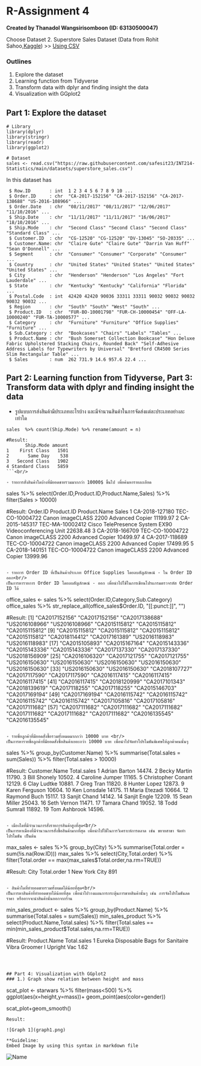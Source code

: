 # R-Assignment 4

**Created by Thanadol Wangsirisomboon (ID: 63130500047)**

Choose Dataset
2. Superstore Sales Dataset (Data from Rohit Sahoo,[Kaggle](https://www.kaggle.com/rohitsahoo/sales-forecasting)) >> [Using CSV](https://raw.githubusercontent.com/safesit23/INT214-Statistics/main/datasets/superstore_sales.csv)


### Outlines
1. Explore the dataset
2. Learning function from Tidyverse
3. Transform data with dplyr and finding insight the data
4. Visualization with GGplot2

## Part 1: Explore the dataset

```
# Library
library(dplyr)
library(stringr)
library(readr)
library(ggplot2)

# Dataset
sales <- read.csv("https://raw.githubusercontent.com/safesit23/INT214-Statistics/main/datasets/superstore_sales.csv")
```

In this dataset has 
```
 $ Row.ID       : int  1 2 3 4 5 6 7 8 9 10 ...
 $ Order.ID     : chr  "CA-2017-152156" "CA-2017-152156" "CA-2017-138688" "US-2016-108966" ...
 $ Order.Date   : chr  "08/11/2017" "08/11/2017" "12/06/2017" "11/10/2016" ...
 $ Ship.Date    : chr  "11/11/2017" "11/11/2017" "16/06/2017" "18/10/2016" ...
 $ Ship.Mode    : chr  "Second Class" "Second Class" "Second Class" "Standard Class" ...
 $ Customer.ID  : chr  "CG-12520" "CG-12520" "DV-13045" "SO-20335" ...
 $ Customer.Name: chr  "Claire Gute" "Claire Gute" "Darrin Van Huff" "Sean O'Donnell" ...
 $ Segment      : chr  "Consumer" "Consumer" "Corporate" "Consumer" ...
 $ Country      : chr  "United States" "United States" "United States" "United States" ...
 $ City         : chr  "Henderson" "Henderson" "Los Angeles" "Fort Lauderdale" ...
 $ State        : chr  "Kentucky" "Kentucky" "California" "Florida" ...
 $ Postal.Code  : int  42420 42420 90036 33311 33311 90032 90032 90032 90032 90032 ...
 $ Region       : chr  "South" "South" "West" "South" ...
 $ Product.ID   : chr  "FUR-BO-10001798" "FUR-CH-10000454" "OFF-LA-10000240" "FUR-TA-10000577" ...
 $ Category     : chr  "Furniture" "Furniture" "Office Supplies" "Furniture" ...
 $ Sub.Category : chr  "Bookcases" "Chairs" "Labels" "Tables" ...
 $ Product.Name : chr  "Bush Somerset Collection Bookcase" "Hon Deluxe Fabric Upholstered Stacking Chairs, Rounded Back" "Self-Adhesive Address Labels for Typewriters by Universal" "Bretford CR4500 Series Slim Rectangular Table" ...
 $ Sales        : num  262 731.9 14.6 957.6 22.4 ...
```


## Part 2: Learning function from Tidyverse, Part 3: Transform data with dplyr and finding insight the data

- รูปแบบการส่งสินค้ามีประเภทอะไรบ้าง และมีจำนวนสินค้าในการจัดส่งแต่ละประเภทอย่างละเท่าใด
```
sales  %>% count(Ship.Mode) %>% rename(amount = n)

#Result:
       Ship.Mode amount
1    First Class   1501
2       Same Day    538
3   Second Class   1902
4 Standard Class   5859
```<br/>

- รายการสั่งสินค้าใดบ้างที่มียอดขายรวมมากกว่า 10000$ ขึ้นไป เพื่อค้นหารายละเอียด
```
sales %>% select(Order.ID,Product.ID,Product.Name,Sales) %>% filter(Sales > 10000)

#Result:
        Order.ID      Product.ID                                          Product.Name    Sales
1 CA-2018-127180 TEC-CO-10004722                 Canon imageCLASS 2200 Advanced Copier 11199.97
2 CA-2015-145317 TEC-MA-10002412 Cisco TelePresence System EX90 Videoconferencing Unit 22638.48
3 CA-2018-166709 TEC-CO-10004722                 Canon imageCLASS 2200 Advanced Copier 10499.97
4 CA-2017-118689 TEC-CO-10004722                 Canon imageCLASS 2200 Advanced Copier 17499.95
5 CA-2018-140151 TEC-CO-10004722                 Canon imageCLASS 2200 Advanced Copier 13999.96
```<br/>

- รายการ Order ID ที่เป็นสินค้าประเภท Office Supplies โดยลบสัญลักษณ์ - ใน Order ID ออก<br/>
เป็นการหารายการ Order ID โดยลบสัญลักษณ์ - ออก เพื่อนำไปใช้ในการเขียนโปรแกรมตรวจรหัส Order ID ได้
```
office_sales <- sales %>% select(Order.ID,Category,Sub.Category)
office_sales %>% str_replace_all(office_sales$Order.ID, "[[:punct:]]", "")

#Result:
  [1] "CA2017152156" "CA2017152156" "CA2017138688" "US2016108966" "US2016108966" "CA2015115812" "CA2015115812" "CA2015115812"
  [9] "CA2015115812" "CA2015115812" "CA2015115812" "CA2015115812" "CA2018114412" "CA2017161389" "US2016118983" "US2016118983"
  [17] "CA2015105893" "CA2015167164" "CA2015143336" "CA2015143336" "CA2015143336" "CA2017137330" "CA2017137330" "US2018156909"
  [25] "CA2016106320" "CA2017121755" "CA2017121755" "US2016150630" "US2016150630" "US2016150630" "US2016150630" "US2016150630"
  [33] "US2016150630" "US2016150630" "CA2018107727" "CA2017117590" "CA2017117590" "CA2016117415" "CA2016117415" "CA2016117415"
  [41] "CA2016117415" "CA2018120999" "CA2017101343" "CA2018139619" "CA2017118255" "CA2017118255" "CA2015146703" "CA2017169194"
  [49] "CA2017169194" "CA2016115742" "CA2016115742" "CA2016115742" "CA2016115742" "CA2017105816" "CA2017105816" "CA2017111682"
  [57] "CA2017111682" "CA2017111682" "CA2017111682" "CA2017111682" "CA2017111682" "CA2017111682" "CA2016135545" "CA2016135545"
```<br/>

- รายชื่อลูกค้าที่มียอดสั่งซื้อรวมทั้งหมดมากกว่า 10000 บาท <br/>
เป็นการหารายชื่อลูกค้าที่มียอดสั่งซื้อสินค้าเยอะกว่า 10000 บาท เพื่อนำไปจัดทำโปรโมชันพิเศษให้ลูกค้าคนนั้นๆ
```
sales %>% group_by(Customer.Name) %>%  summarise(Total.sales = sum(Sales)) %>% filter(Total.sales > 10000)

#Result:
   Customer.Name      Total.sales
   <chr>                    <dbl>
 1 Adrian Barton           14474.
 2 Becky Martin            11790.
 3 Bill Shonely            10502.
 4 Caroline Jumper         11165.
 5 Christopher Conant      12129.
 6 Clay Ludtke             10881.
 7 Greg Tran               11820.
 8 Hunter Lopez            12873.
 9 Karen Ferguson          10604.
10 Ken Lonsdale            14175.
11 Maria Etezadi           10664.
12 Raymond Buch            15117.
13 Sanjit Chand            14142.
14 Sanjit Engle            12209.
15 Sean Miller             25043.
16 Seth Vernon             11471.
17 Tamara Chand            19052.
18 Todd Sumrall            11892.
19 Tom Ashbrook            14596.
```<br/>

- เมืองใดที่มีจำนวนการสั่งรายการสินค้าสูงที่สุด<br/>
เป็นการหาเมืองที่มีจำนวนการสั่งซื้อสินค้ามากที่สุด เพื่อนำไปใช้ในการวิเคราะห์การตลาด เช่น ขยายสาขา จัดทำโปรโมชัน เป็นต้น
```
max_sales <- sales %>% group_by(City) %>% summarise(Total.order = sum(!is.na(Row.ID)))
max_sales %>% select(City,Total.order) %>% filter(Total.order == max(max_sales$Total.order,na.rm=TRUE))

#Result:
  City          Total.order
  <chr>               <int>
1 New York City         891
```<br/>

- สินค้าใดที่ทำยอดขายรวมทั้งหมดได้น้อยที่สุด<br/>
เป็นการหาสินค้าที่ทำยอดขายได้น้อยที่สุด เพื่อนำไปวางแผนการกระตุ้นการขายสินค้านั้นๆ เช่น การจัดโปรโมชันลดราคา หรืออาจจะนำสินค้านั้นออกจากร้าน
```
min_sales_product <- sales %>% group_by(Product.Name) %>% summarise(Total.sales = sum(Sales))
min_sales_product %>% select(Product.Name,Total.sales) %>% filter(Total.sales == min(min_sales_product$Total.sales,na.rm=TRUE))

#Result:
  Product.Name                                                     Total.sales
  <chr>                                                                  <dbl>
1 Eureka Disposable Bags for Sanitaire Vibra Groomer I Upright Vac        1.62
```



## Part 4: Visualization with GGplot2
### 1.) Graph show relation between height and mass
```
scat_plot <- starwars %>% filter(mass<500) %>% ggplot(aes(x=height,y=mass))+
  geom_point(aes(color=gender))

scat_plot+geom_smooth()
```
Result:

![Graph 1](graph1.png)

**Guideline:
Embed Image by using this syntax in markdown file
````
![Name](imageFile)
````
